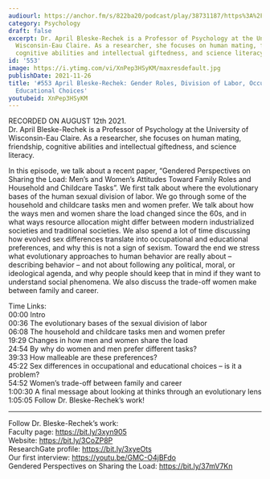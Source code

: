 ```yaml
---
audiourl: https://anchor.fm/s/822ba20/podcast/play/38731187/https%3A%2F%2Fd3ctxlq1ktw2nl.cloudfront.net%2Fstaging%2F2021-7-13%2Fb5b2ab4f-c099-bc8c-1721-83ea4e573816.m4a
category: Psychology
draft: false
excerpt: Dr. April Bleske-Rechek is a Professor of Psychology at the University of
  Wisconsin-Eau Claire. As a researcher, she focuses on human mating, friendship,
  cognitive abilities and intellectual giftedness, and science literacy.
id: '553'
image: https://i.ytimg.com/vi/XnPep3HSyKM/maxresdefault.jpg
publishDate: 2021-11-26
title: '#553 April Bleske-Rechek: Gender Roles, Division of Labor, Occupation and
  Educational Choices'
youtubeid: XnPep3HSyKM
---
```

<div class="timelinks">

RECORDED ON AUGUST 12th 2021.  
Dr. April Bleske-Rechek is a Professor of Psychology at the University of Wisconsin-Eau Claire. As a researcher, she focuses on human mating, friendship, cognitive abilities and intellectual giftedness, and science literacy.

In this episode, we talk about a recent paper, “Gendered Perspectives on Sharing the Load: Men’s and Women’s Attitudes Toward Family Roles and Household and Childcare Tasks”. We first talk about where the evolutionary bases of the human sexual division of labor. We go through some of the household and childcare tasks men and women prefer. We talk about how the ways men and women share the load changed since the 60s, and in what ways resource allocation might differ between modern industrialized societies and traditional societies. We also spend a lot of time discussing how evolved sex differences translate into occupational and educational preferences, and why this is not a sign of sexism. Toward the end we stress what evolutionary approaches to human behavior are really about – describing behavior – and not about following any political, moral, or ideological agenda, and why people should keep that in mind if they want to understand social phenomena. We also discuss the trade-off women make between family and career.

Time Links:  
<time>00:00</time> Intro  
<time>00:36</time> The evolutionary bases of the sexual division of labor  
<time>06:08</time> The household and childcare tasks men and women prefer  
<time>19:29</time> Changes in how men and women share the load  
<time>24:54</time> By why do women and men prefer different tasks?  
<time>39:33</time> How malleable are these preferences?  
<time>45:22</time> Sex differences in occupational and educational choices – is it a problem?  
<time>54:52</time> Women’s trade-off between family and career  
<time>1:00:30</time> A final message about looking at thinks through an evolutionary lens  
<time>1:05:05</time> Follow Dr. Bleske-Rechek’s work!

---

Follow Dr. Bleske-Rechek’s work:  
Faculty page: https://bit.ly/3xyn905  
Website: https://bit.ly/3CoZP8P  
ResearchGate profile: https://bit.ly/3xyeOts  
Our first interview: https://youtu.be/GMC-O4jBFdo  
Gendered Perspectives on Sharing the Load: https://bit.ly/37mV7Kn
</div>

